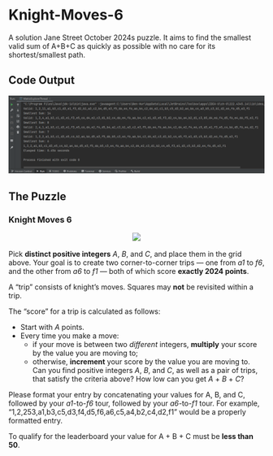 # Knight-Moves-6
A solution Jane Street October 2024s puzzle. It aims to find the smallest valid sum of A+B+C as quickly as possible with no care for its shortest/smallest path.

## Code Output
<p align="center">
  <img src="output.png"/>
</p>

## The Puzzle
### Knight Moves 6
<p align="center">
  <img src="https://www.janestreet.com/puzzles/october-2024.png" />
</p>

Pick **distinct positive integers** *A*, *B*, and *C*, and place them in the grid above. Your goal is to create two corner-to-corner trips — one from *a1* to *f6*, and the other from *a6* to *f1* — both of which score **exactly 2024 points**.

A “trip” consists of knight’s moves. Squares may **not** be revisited within a trip.

The “score” for a trip is calculated as follows:

  - Start with *A* points.
  - Every time you make a move:
    - if your move is between two *different* integers, **multiply** your score by the value you are moving to;
    - otherwise, **increment** your score by the value you are moving to.
Can you find positive integers *A*, *B*, and *C*, as well as a pair of trips, that satisfy the criteria above? How low can you get *A* + *B* + *C*?

Please format your entry by concatenating your values for A, B, and C, followed by your *a1*-to-*f6* tour, followed by your *a6*-to-*f1* tour. For example, “1,2,253,a1,b3,c5,d3,f4,d5,f6,a6,c5,a4,b2,c4,d2,f1” would be a properly formatted entry.

To qualify for the leaderboard your value for A + B + C must be **less than 50**.
